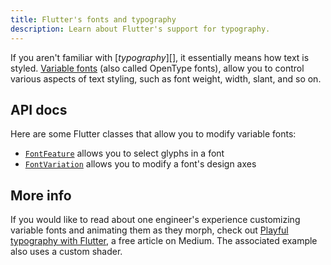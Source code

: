 ```yaml
---
title: Flutter's fonts and typography
description: Learn about Flutter's support for typography.
---
```


If you aren't familiar with [_typography_][], it essentially
means how text is styled. [Variable fonts][] (also
called OpenType fonts), allow you to control various
aspects of text styling, such as font weight, width, slant,
and so on.

## API docs

Here are some Flutter classes that allow you to
modify variable fonts:

* [`FontFeature`][] allows you to select glyphs in a font
* [`FontVariation`][] allows you to modify a font's design axes

## More info

If you would like to read about one engineer's experience
customizing variable fonts and animating them as they
morph, check out [Playful typography with Flutter][],
a free article on Medium. The associated example also
uses a custom shader.

[`FontFeature`]: {{site.api}}/flutter/dart-ui/FontFeature-class.html
[`FontVariation`]: {{site.api}}/flutter/dart-ui/FontVariation-class.html
[Playful typography with Flutter]: {{site.flutter-medium}}/playful-typography-with-flutter-f030385058b4
[typography]: https://en.wikipedia.org/wiki/Typography
[Variable fonts]: https://fonts.google.com/knowledge/introducing_type/introducing_variable_fonts
